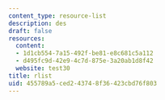 ```yaml
---
content_type: resource-list
description: des
draft: false
resources:
  content:
  - 1d1cb554-7a15-492f-be81-e8c681c5a112
  - d495fc9d-42e9-4c7d-875e-3a20ab1d8f42
  website: test30
title: rlist
uid: 455789a5-ced2-4374-8f36-423cbd76f803
---
```

